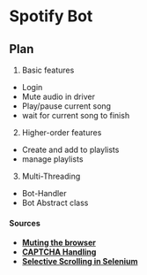 # Spotify Bot

## Plan

1. Basic features
  * Login
  * Mute audio in driver
  * Play/pause current song
  * wait for current song to finish
2. Higher-order features
  * Create and add to playlists
  * manage playlists
3. Multi-Threading
  * Bot-Handler
  * Bot Abstract class

#### Sources
* **[Muting the browser](https://stackoverflow.com/questions/39392479/how-to-mute-all-sounds-in-chrome-webdriver-with-selenium)**
* **[CAPTCHA Handling](https://www.kualitatem.com/blog/how-to-handle-captcha-using-selenium-web-driver)**
* **[Selective Scrolling in Selenium](https://stackoverflow.com/questions/27189182/how-to-scroll-a-specific-div-using-selenium-webdriver-with-java)**
